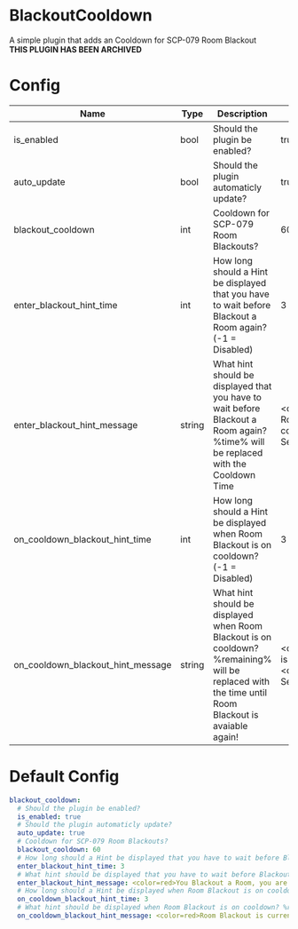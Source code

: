 # BlackoutCooldown
A simple plugin that adds an Cooldown for SCP-079 Room Blackout\
**THIS PLUGIN HAS BEEN ARCHIVED**

# Config
Name | Type | Description | Default
---- | ---- | ----------- | -------
is_enabled | bool | Should the plugin be enabled? | true
auto_update | bool | Should the plugin automaticly update? | true
blackout_cooldown | int | Cooldown for SCP-079 Room Blackouts? | 60
enter_blackout_hint_time | int | How long should a Hint be displayed that you have to wait before Blackout a Room again? (-1 = Disabled) | 3
enter_blackout_hint_message | string | What hint should be displayed that you have to wait before Blackout a Room again? %time% will be replaced with the Cooldown Time | <color=red>You Blackout a Room, you are now on cooldown for %time% Seconds
on_cooldown_blackout_hint_time | int | How long should a Hint be displayed when Room Blackout is on cooldown? (-1 = Disabled) | 3
on_cooldown_blackout_hint_message | string | What hint should be displayed when Room Blackout is on cooldown? %remaining% will be replaced with the time until Room Blackout is avaiable again! | <color=red>Room Blackout is currently on cooldown!</color> <color=blue>%remaining% Seconds</color>

# Default Config
```yml
blackout_cooldown:
  # Should the plugin be enabled?
  is_enabled: true
  # Should the plugin automaticly update?
  auto_update: true
  # Cooldown for SCP-079 Room Blackouts?
  blackout_cooldown: 60
  # How long should a Hint be displayed that you have to wait before Blackout a Room again? (-1 = Disabled)
  enter_blackout_hint_time: 3
  # What hint should be displayed that you have to wait before Blackout a Room again? %time% will be replaced with the Cooldown Time
  enter_blackout_hint_message: <color=red>You Blackout a Room, you are now on cooldown for %time% Seconds
  # How long should a Hint be displayed when Room Blackout is on cooldown? (-1 = Disabled)
  on_cooldown_blackout_hint_time: 3
  # What hint should be displayed when Room Blackout is on cooldown? %remaining% will be replaced with the time until Room Blackout is avaiable again!
  on_cooldown_blackout_hint_message: <color=red>Room Blackout is currently on cooldown!</color> <color=blue>%remaining% Seconds</color>
```
